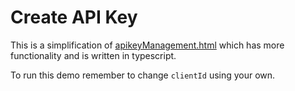 # Create API Key

This is a simplification of [apikeyManagement.html](https://github.com/Esri/arcgis-rest-js/blob/main/demos/dev-credentials-client/apikeyManagement.html)
which has more functionality and is written in typescript.

To run this demo remember to change `clientId` using your own.
